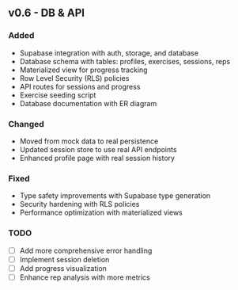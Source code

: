 ## v0.6 - DB & API

### Added
- Supabase integration with auth, storage, and database
- Database schema with tables: profiles, exercises, sessions, reps
- Materialized view for progress tracking
- Row Level Security (RLS) policies
- API routes for sessions and progress
- Exercise seeding script
- Database documentation with ER diagram

### Changed
- Moved from mock data to real persistence
- Updated session store to use real API endpoints
- Enhanced profile page with real session history

### Fixed
- Type safety improvements with Supabase type generation
- Security hardening with RLS policies
- Performance optimization with materialized views

### TODO
- [ ] Add more comprehensive error handling
- [ ] Implement session deletion
- [ ] Add progress visualization
- [ ] Enhance rep analysis with more metrics 